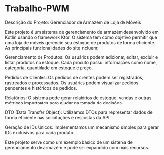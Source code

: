 # Trabalho-PWM

Descrição do Projeto: Gerenciador de Armazém de Loja de Móveis

Este projeto é um sistema de gerenciamento de armazém desenvolvido em Kotlin usando o framework Ktor. O sistema tem como objetivo permitir que uma loja de móveis gerencie seu estoque de produtos de forma eficiente. As principais funcionalidades do site incluem:

Gerenciamento de Produtos: Os usuários podem adicionar, editar, excluir e listar produtos no estoque. Cada produto possui informações como nome, categoria, quantidade em estoque e preço.

Pedidos de Clientes: Os pedidos de clientes podem ser registrados, rastreados e processados. Os usuários podem visualizar pedidos pendentes e históricos de pedidos.

Relatórios: O sistema pode gerar relatórios de estoque, vendas e outras métricas importantes para ajudar na tomada de decisões.

DTO (Data Transfer Object): Utilizamos DTOs para representar dados de forma eficiente nas solicitações e respostas da API.

Geração de IDs Únicos: Implementamos um mecanismo simples para gerar IDs exclusivos para cada produto.

Este projeto serve como um exemplo básico de um sistema de gerenciamento de armazém e pode ser expandido com mais recursos.
